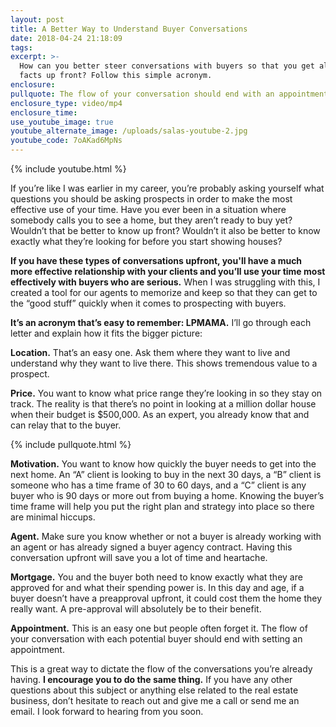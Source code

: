 ```yaml
---
layout: post
title: A Better Way to Understand Buyer Conversations
date: 2018-04-24 21:18:09
tags:
excerpt: >-
  How can you better steer conversations with buyers so that you get all the
  facts up front? Follow this simple acronym.
enclosure:
pullquote: The flow of your conversation should end with an appointment.
enclosure_type: video/mp4
enclosure_time:
use_youtube_image: true
youtube_alternate_image: /uploads/salas-youtube-2.jpg
youtube_code: 7oAKad6MpNs
---
```


{% include youtube.html %}

If you’re like I was earlier in my career, you’re probably asking yourself what questions you should be asking prospects in order to make the most effective use of your time. Have you ever been in a situation where somebody calls you to see a home, but they aren’t ready to buy yet? Wouldn’t that be better to know up front? Wouldn’t it also be better to know exactly what they’re looking for before you start showing houses?

**If you have these types of conversations upfront, you'll have a much more effective relationship with your clients and you’ll use your time most effectively with buyers who are serious.** When I was struggling with this, I created a tool for our agents to memorize and keep so that they can get to the “good stuff” quickly when it comes to prospecting with buyers.

**It’s an acronym that’s easy to remember: LPMAMA.** I’ll go through each letter and explain how it fits the bigger picture:

**Location.** That’s an easy one. Ask them where they want to live and understand why they want to live there. This shows tremendous value to a prospect.

**Price.** You want to know what price range they’re looking in so they stay on track. The reality is that there’s no point in looking at a million dollar house when their budget is $500,000. As an expert, you already know that and can relay that to the buyer.

{% include pullquote.html %}

**Motivation.** You want to know how quickly the buyer needs to get into the next home. An “A” client is looking to buy in the next 30 days, a “B” client is someone who has a time frame of 30 to 60 days, and a “C” client is any buyer who is 90 days or more out from buying a home. Knowing the buyer’s time frame will help you put the right plan and strategy into place so there are minimal hiccups.

**Agent.** Make sure you know whether or not a buyer is already working with an agent or has already signed a buyer agency contract. Having this conversation upfront will save you a lot of time and heartache.

**Mortgage.** You and the buyer both need to know exactly what they are approved for and what their spending power is. In this day and age, if a buyer doesn’t have a preapproval upfront, it could cost them the home they really want. A pre-approval will absolutely be to their benefit.

**Appointment.** This is an easy one but people often forget it. The flow of your conversation with each potential buyer should end with setting an appointment.

This is a great way to dictate the flow of the conversations you’re already having. **I encourage you to do the same thing.** If you have any other questions about this subject or anything else related to the real estate business, don’t hesitate to reach out and give me a call or send me an email. I look forward to hearing from you soon.